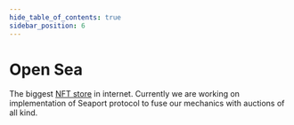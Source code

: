 ```yaml
---
hide_table_of_contents: true
sidebar_position: 6
---
```


# Open Sea

The biggest [NFT store](https://opensea.io/) in internet. Currently we are working on implementation of Seaport protocol
to fuse our mechanics with auctions of all kind.
